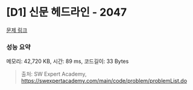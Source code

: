 # [D1] 신문 헤드라인 - 2047 

[문제 링크](https://swexpertacademy.com/main/code/problem/problemDetail.do?contestProbId=AV5QKsLaAy0DFAUq) 

### 성능 요약

메모리: 42,720 KB, 시간: 89 ms, 코드길이: 33 Bytes



> 출처: SW Expert Academy, https://swexpertacademy.com/main/code/problem/problemList.do
